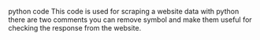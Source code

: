 python code 
This code is used for scraping a website data with python there are two comments you can remove symbol and make them useful for checking the response from the website.


